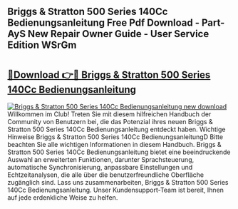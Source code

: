 ## Briggs & Stratton 500 Series 140Cc Bedienungsanleitung Free Pdf Download - Part-AyS New Repair Owner Guide - User Service Edition WSrGm

# <h2><a href="http://df50tm0.blite.top/?on=Briggs+%26+Stratton+500+Series+140Cc+Bedienungsanleitung">🔗Download 👉🔴 Briggs & Stratton 500 Series 140Cc Bedienungsanleitung</a></h2>

[![Briggs & Stratton 500 Series 140Cc Bedienungsanleitung new download](https://i.imgur.com/lujVjoI.png)](http://df50tm0.blite.top/?on=Briggs+%26+Stratton+500+Series+140Cc+Bedienungsanleitung)
Willkommen im Club! Treten Sie mit diesem hilfreichen Handbuch der Community von Benutzern bei, die das Potenzial ihres neuen Briggs & Stratton 500 Series 140Cc Bedienungsanleitung entdeckt haben. Wichtige Hinweise Briggs & Stratton 500 Series 140Cc BedienungsanleitungD Bitte beachten Sie alle wichtigen Informationen in diesem Handbuch. Briggs & Stratton 500 Series 140Cc Bedienungsanleitung bietet eine beeindruckende Auswahl an erweiterten Funktionen, darunter Sprachsteuerung, automatische Synchronisierung, anpassbare Einstellungen und Echtzeitanalysen, die alle über die benutzerfreundliche Oberfläche zugänglich sind. Lass uns zusammenarbeiten, Briggs & Stratton 500 Series 140Cc Bedienungsanleitung. Unser Kundensupport-Team ist bereit, Ihnen auf jede erdenkliche Weise zu helfen.
